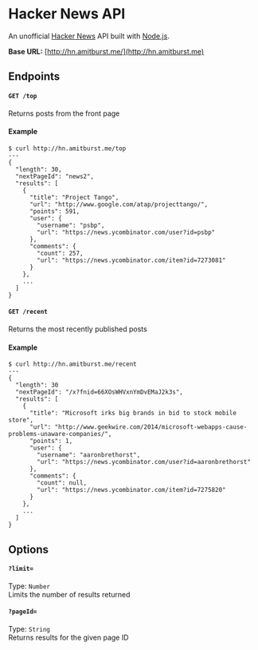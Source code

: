 # Hacker News API
An unofficial [Hacker News](https://news.ycombinator.com/) API built with [Node.js](http://nodejs.org/).  
  
**Base URL:** [http://hn.amitburst.me/](http://hn.amitburst.me)

## Endpoints

#### `GET /top`
Returns posts from the front page

#### Example
```
$ curl http://hn.amitburst.me/top
---
{
  "length": 30,
  "nextPageId": "news2",
  "results": [
    {
      "title": "Project Tango",
      "url": "http://www.google.com/atap/projecttango/",
      "points": 591,
      "user": {
        "username": "psbp",
        "url": "https://news.ycombinator.com/user?id=psbp"
      },
      "comments": {
        "count": 257,
        "url": "https://news.ycombinator.com/item?id=7273081"
      }
    },
    ...
  ]
}
```

#### `GET /recent`
Returns the most recently published posts

#### Example
```
$ curl http://hn.amitburst.me/recent
---
{
  "length": 30
  "nextPageId": "/x?fnid=66XOsWHVxnYmDvEMaJ2k3s",
  "results": [
    {
      "title": "Microsoft irks big brands in bid to stock mobile store",
      "url": "http://www.geekwire.com/2014/microsoft-webapps-cause-problems-unaware-companies/",
      "points": 1,
      "user": {
        "username": "aaronbrethorst",
        "url": "https://news.ycombinator.com/user?id=aaronbrethorst"
      },
      "comments": {
        "count": null,
        "url": "https://news.ycombinator.com/item?id=7275820"
      }
    },
    ...
  ]
}
```

## Options

#### `?limit=`
Type: `Number`  
Limits the number of results returned

#### `?pageId=`
Type: `String`  
Returns results for the given page ID
